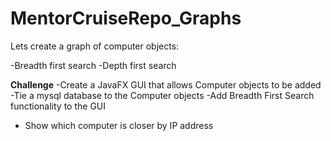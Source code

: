 # MentorCruiseRepo_Graphs

Lets create a graph of computer objects:

-Breadth first search
-Depth first search

****Challenge****
-Create a JavaFX GUI that allows Computer objects to be added 
-Tie a mysql database to the Computer objects
-Add Breadth First Search functionality to the GUI
  - Show which computer is closer by IP address
